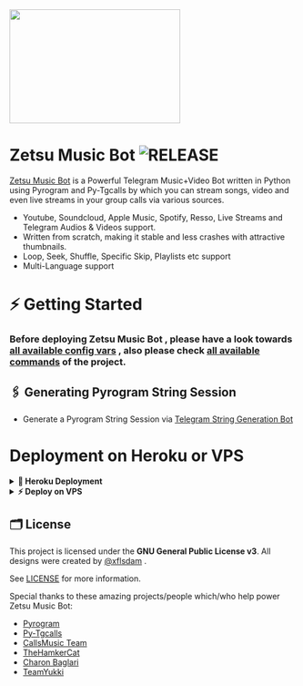 <img src="https://telegra.ph/file/6f85dc68c2c347ca763e3.jpg" align="center" width="300" height="200"/>

# Zetsu Music Bot <img src="https://img.shields.io/github/v/release/damsyx/ZetsuMusic?color=black&logo=github&logoColor=black&style=social" alt="RELEASE">

[Zetsu Music Bot](https://github.com/damsyx/ZetsuMusic) is a Powerful Telegram Music+Video Bot written in Python using Pyrogram and Py-Tgcalls by which you can stream songs, video and even live streams in your group calls via various sources.

* Youtube, Soundcloud, Apple Music, Spotify, Resso, Live Streams and Telegram Audios & Videos support.
* Written from scratch, making it stable and less crashes with attractive thumbnails.
* Loop, Seek, Shuffle, Specific Skip, Playlists etc support
* Multi-Language support


# ⚡️ Getting Started

### Before deploying Zetsu Music Bot , please have a look towards [all available config vars](../config/README.md) , also please check [all available commands](../strings/command.yml) of the project.

## 🖇 Generating Pyrogram String Session

- Generate a Pyrogram String Session via [Telegram String Generation Bot](https://t.me/ZetsuStringBot)

# Deployment on Heroku or VPS

<details>
<summary><b> 🚀 Heroku Deployment</b></summary>
<br>

<h4>Click the button below to deploy Zetsu on Heroku!</h4>    
<a href="https://heroku.com/deploy?template=https://github.com/damsyx/ZetsuMusic"><img src="https://img.shields.io/badge/Deploy%20To%20Heroku-blueviolet?style=for-the-badge&logo=heroku" width="200""/></a>

<h4>Click the button below to deploy Zetsu on bot Telegram!</h4>
<a href="https://telegram.dog/XTZ_HerokuBot?start=ZGFtc3l4L1pldHN1TXVzaWMgbWFzdGVy"><img src="https://img.shields.io/badge/Deploy%20To%20Bot%20Telegram-blue?style=for-the-badge&logo=telegram" width="200""/></a>
</details>

<details>
<summary><b>⚡ Deploy on VPS</b></summary>
<br>
    
### Tutorial Deploy on VPS
- Upgrade & Update :
```sh
sudo apt-get update && sudo apt-get upgrade -y
```
- Menginstal Paket yang Diperlukan :
```sh
sudo apt-get install python3-pip ffmpeg -y
```
- install pip :
```sh
sudo pip3 install -U pip
```
- Install Node
```sh
curl -fssL https://deb.nodesource.com/setup_17.x | sudo -E bash - && sudo apt-get install nodejs -y && npm i -g npm
```
- cloning repository
```sh
git clone https://github.com/damsyx/ZetsuMusic
```
- ubah direktori.
```sh
cd ZetsuMusic
```
- install requirements
```sh
pip3 install -U -r requirements.txt
```
- mengganti nama sample.env dengan .env
```sh
cp sample.env .env
```
- Masuk ke .env
```sh
nano .env
```
- Masukan semua data data bot music mu disitu
- Setelah semua data dimasukan silahkan 
```sh
ctrl + s dan x
```
- Buat Screen agar bot Aktif terus menerus 
```sh
screen -S ZetsuMusic
```
- Mulai Jalanin Bot :
```sh
bash start
```

</details>

## 🗂 License

This project is licensed under the **GNU General Public License v3**. All designs were created by [@xflsdam](https://github.com/damsyx) .

See [LICENSE](../LICENSE) for more information.

Special thanks to these amazing projects/people which/who help power Zetsu Music Bot:

- [Pyrogram](https://github.com/pyrogram/pyrogram)
- [Py-Tgcalls](https://github.com/pytgcalls/pytgcalls)
- [CallsMusic Team](https://github.com/Callsmusic)
- [TheHamkerCat](https://github.com/TheHamkerCat)
- [Charon Baglari](https://github.com/XCBv021)
- [TeamYukki](https://github.com/TeamYukki)
